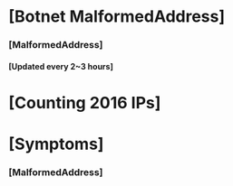 # [Botnet MalformedAddress]
### [MalformedAddress]
#### [Updated every 2~3 hours]

# [Counting 2016 IPs]

# [Symptoms] 
###   [MalformedAddress]
